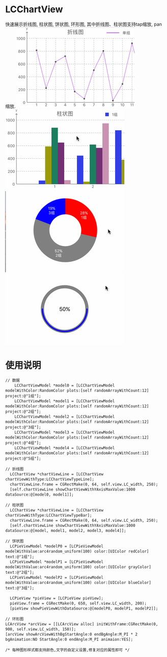 # LCChartView
快速展示折线图, 柱状图, 饼状图, 环形图, 其中折线图、柱状图支持tap缩放, pan缩放. 
![arc.gif](https://github.com/Rochang/LCChartView/blob/master/line.gif)
![arc.gif](https://github.com/Rochang/LCChartView/blob/master/bar.gif)
![arc.gif](https://github.com/Rochang/LCChartView/blob/master/pie.gif)
![arc.gif](https://github.com/Rochang/LCChartView/blob/master/arc.gif)


# 使用说明
```obj
// 数据
    LCChartViewModel *model0 = [LCChartViewModel modelWithColor:RandomColor plots:[self randomArrayWithCount:12] project:@"1组"];
    LCChartViewModel *model1 = [LCChartViewModel modelWithColor:RandomColor plots:[self randomArrayWithCount:12] project:@"2组"];
    LCChartViewModel *model2 = [LCChartViewModel modelWithColor:RandomColor plots:[self randomArrayWithCount:12] project:@"3组"];
    LCChartViewModel *model3 = [LCChartViewModel modelWithColor:RandomColor plots:[self randomArrayWithCount:12] project:@"4组"];
    LCChartViewModel *model4 = [LCChartViewModel modelWithColor:RandomColor plots:[self randomArrayWithCount:12] project:@"5组"];

// 折线图
  LCChartView *chartViewLine = [LCChartView chartViewWithType:LCChartViewTypeLine];
  chartViewLine.frame = CGRectMake(0, 64, self.view.LC_width, 250);
  [self.chartViewLine showChartViewWithYAxisMaxValue:1000 dataSource:@[model0, model1]];

// 柱状图
  LCChartView *chartViewLine = [LCChartView chartViewWithType:LCChartViewTypeBar];
  chartViewLine.frame = CGRectMake(0, 64, self.view.LC_width, 250);
  [self.chartViewLine showChartViewWithYAxisMaxValue:1000 dataSource:@[model, model1, model2, model3, model4]];
  
// 饼状图
  LCPieViewModel *modelP0 = [LCPieViewModel modelWithValue:arc4random_uniform(100) color:[UIColor redColor] text:@"1组"];
  LCPieViewModel *modelP1 = [LCPieViewModel modelWithValue:arc4random_uniform(100) color:[UIColor grayColor] text:@"2组"];
  LCPieViewModel *modelP2 = [LCPieViewModel modelWithValue:arc4random_uniform(100) color:[UIColor blueColor] text:@"3组"];

  LCPieView *pieView = [LCPieView pieView];
  pieView.frame = CGRectMake(0, 650, self.view.LC_width, 200);
  [pieView showPieViewWithDataSource:@[modelP0, modelP1, modelP2]];
  
// 环形图
LCArcView *arcView = [[LCArcView alloc] initWithFrame:CGRectMake(0, 900, self.view.LC_width, 150)];
[arcView showArcViewWithBgStartAngle:0 endBgAngle:M_PI * 2 bgAnimation:NO StartAngle:0 endAngle:M_PI animaion:YES];

/* 每种图形样式都支持颜色,文字的自定义设置,修复对应的属性即可 */
```
